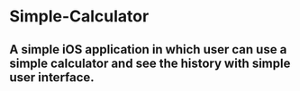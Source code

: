 # Simple-Calculator
## A simple iOS application in which user can use a simple calculator and see the history with simple user interface.
